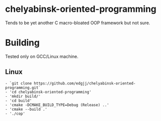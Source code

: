 # chelyabinsk-oriented-programming
Tends to be yet another C macro-bloated OOP framework but not sure.

# Building
Tested only on GCC/Linux machine.
## Linux
	- `git clone https://github.com/edgjj/chelyabinsk-oriented-programming.git`
	- 'cd chelyabinsk-oriented-programming'
	- 'mkdir build/'
	- 'cd build'
	- 'cmake -DCMAKE_BUILD_TYPE=Debug (Release) ..'
	- 'cmake --build .'
	- './cop'
